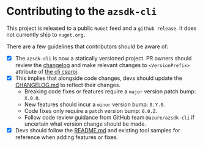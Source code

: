 # Contributing to the `azsdk-cli`

This project is released to a public `NuGet` feed and a `github release`. It does not currently ship to `nuget.org.`

There are a few guidelines that contributors should be aware of:

- [x] The `azsdk-cli` is now a statically versioned project. PR owners should review the [changelog](Azure.Sdk.Tools.Cli/CHANGELOG.md) and make relevant changes to `<VersionPrefix>` attribute of [the cli csproj](Azure.Sdk.Tools.Cli/Azure.Sdk.Tools.Cli.csproj).
- [x] This implies that alongside code changes, devs should update the [CHANGELOG.md](Azure.Sdk.Tools.Cli/CHANGELOG.md) to reflect their changes.
  - Breaking code fixes or features require a `major` version patch bump: `X.0.0`.
  - New features should incur a `minor` version bump: `0.Y.0`.
  - Code fixes only require a `patch` version bump: `0.0.Z`.
  - Follow code review guidance from GitHub team `@azure/azsdk-cli` if uncertain what version change should be made.
- [x] Devs should follow the [README.md](./README.md) and existing tool samples for reference when adding features or fixes.
